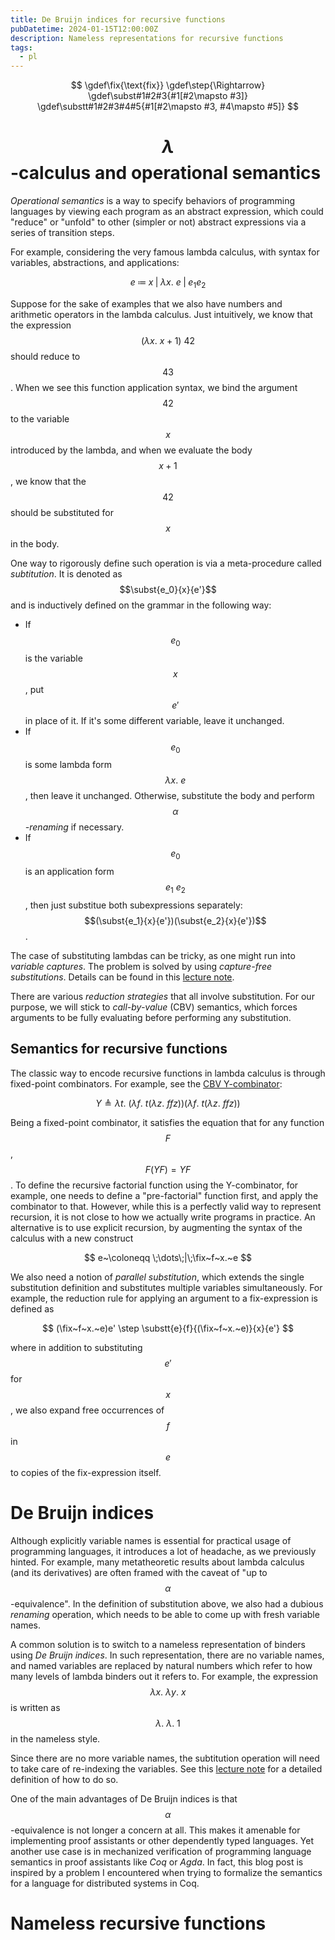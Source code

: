 ```yaml
---
title: De Bruijn indices for recursive functions
pubDatetime: 2024-01-15T12:00:00Z
description: Nameless representations for recursive functions
tags:
  - pl
---
```


$$
\gdef\fix{\text{fix}}
\gdef\step{\Rightarrow}
\gdef\subst#1#2#3{#1[#2\mapsto #3]}
\gdef\substt#1#2#3#4#5{#1[#2\mapsto #3, #4\mapsto #5]}
$$

# $$\lambda$$-calculus and operational semantics

_Operational semantics_ is a way to specify behaviors of programming languages by viewing each program as an abstract expression, which could "reduce" or "unfold" to other (simpler or not) abstract expressions via a series of transition steps.

For example, considering the very famous lambda calculus, with syntax for variables, abstractions, and applications:

$$
e\;\coloneqq\;x\;|\;\lambda x.~e\;|\;e_1e_2
$$

Suppose for the sake of examples that we also have numbers and arithmetic operators in the lambda calculus. Just intuitively, we know that the expression $$(\lambda x.~x+1)~42$$ should reduce to $$43$$. When we see this function application syntax, we bind the argument $$42$$ to the variable $$x$$ introduced by the lambda, and when we evaluate the body $$x+1$$, we know that the $$42$$ should be substituted for $$x$$ in the body.

One way to rigorously define such operation is via a meta-procedure called _subtitution_. It is denoted as $$\subst{e_0}{x}{e'}$$ and is inductively defined on the grammar in the following way:

- If $$e_0$$ is the variable $$x$$, put $$e'$$ in place of it. If it's some different variable, leave it unchanged.
- If $$e_0$$ is some lambda form $$\lambda x.~e$$, then leave it unchanged. Otherwise, substitute the body and perform $$\alpha$$_-renaming_ if necessary.
- If $$e_0$$ is an application form $$e_1~e_2$$, then just substitue both subexpressions separately: $$(\subst{e_1}{x}{e'})(\subst{e_2}{x}{e'})$$.

The case of substituting lambdas can be tricky, as one might run into _variable captures_. The problem is solved by using _capture-free substitutions_. Details can be found in this [lecture note](https://www.cs.cornell.edu/courses/cs6110/2023sp/lectures/lec02.pdf).

There are various _reduction strategies_ that all involve substitution. For our purpose, we will stick to _call-by-value_ (CBV) semantics, which forces arguments to be fully evaluating before performing any substitution.

## Semantics for recursive functions

The classic way to encode recursive functions in lambda calculus is through fixed-point combinators. For example, see the [CBV Y-combinator](https://www.cs.cornell.edu/courses/cs6110/2023sp/lectures/lec05.pdf):

$$
Y \triangleq \lambda t.~(\lambda f.~t(\lambda z.~ffz))(\lambda f.~t(\lambda z.~ffz))
$$

Being a fixed-point combinator, it satisfies the equation that for any function $$F$$, $$F(YF)=YF$$. To define the recursive factorial function using the Y-combinator, for example, one needs to define a "pre-factorial" function first, and apply the combinator to that. However, while this is a perfectly valid way to represent recursion, it is not close to how we actually write programs in practice. An alternative is to use explicit recursion, by augmenting the syntax of the calculus with a new construct

$$
e~\coloneqq \;\dots\;|\;\fix~f~x.~e
$$

We also need a notion of _parallel substitution_, which extends the single substitution definition and substitutes multiple variables simultaneously. For example, the reduction rule for applying an argument to a fix-expression is defined as

$$
(\fix~f~x.~e)e' \step \substt{e}{f}{(\fix~f~x.~e)}{x}{e'}
$$

where in addition to substituting $$e'$$ for $$x$$, we also expand free occurrences of $$f$$ in $$e$$ to copies of the fix-expression itself.

# De Bruijn indices

Although explicitly variable names is essential for practical usage of programming languages, it introduces a lot of headache, as we previously hinted. For example, many metatheoretic results about lambda calculus (and its derivatives) are often framed with the caveat of "up to $$\alpha$$-equivalence". In the definition of substitution above, we also had a dubious _renaming_ operation, which needs to be able to come up with fresh variable names.

A common solution is to switch to a nameless representation of binders using _De Bruijn indices_. In such representation, there are no variable names, and named variables are replaced by natural numbers which refer to how many levels of lambda binders out it refers to. For example, the expression $$\lambda x.~\lambda y.~x$$ is written as $$\lambda. ~\lambda.~1$$ in the nameless style.

Since there are no more variable names, the subtitution operation will need to take care of re-indexing the variables. See this [lecture note](https://www.cs.cornell.edu/courses/cs4110/2018fa/lectures/lecture15.pdf) for a detailed definition of how to do so.

One of the main advantages of De Bruijn indices is that $$\alpha$$-equivalence is not longer a concern at all. This makes it amenable for implementing proof assistants or other dependently typed languages. Yet another use case is in mechanized verification of programming language semantics in proof assistants like _Coq_ or _Agda_. In fact, this blog post is inspired by a problem I encountered when trying to formalize the semantics for a language for distributed systems in Coq.

# Nameless recursive functions
